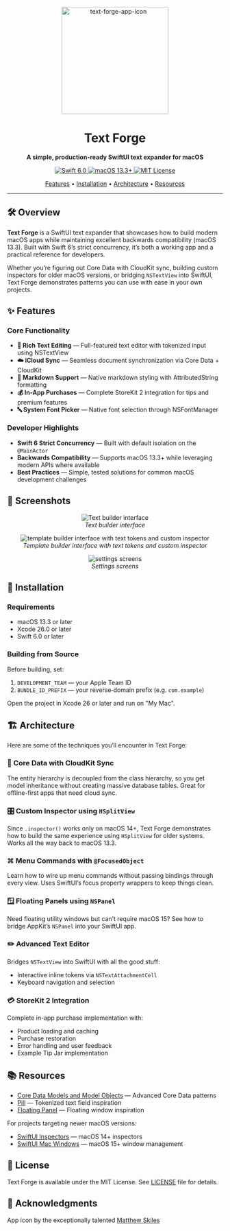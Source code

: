 <p align="center">
  <img width="250" height="250" alt="text-forge-app-icon" src="https://github.com/user-attachments/assets/7b760495-4920-4780-8793-8751d2ce2a49" />
</p>


<h1 align="center">Text Forge</h1>

<p align="center">
  <strong>A simple, production-ready SwiftUI text expander for macOS</strong>
</p>

<p align="center">
  <a href="https://swift.org">
	<img src="https://img.shields.io/badge/Swift-6.0-orange.svg?style=flat" alt="Swift 6.0">
  </a>
  <a href="https://developer.apple.com/macos/">
	<img src="https://img.shields.io/badge/macOS-13.3+-blue.svg?style=flat" alt="macOS 13.3+">
  </a>
  <a href="https://opensource.org/licenses/MIT">
	<img src="https://img.shields.io/badge/License-MIT-yellow.svg?style=flat" alt="MIT License">
  </a>
</p>

<p align="center">
  <a href="#features">Features</a> •
  <a href="#installation">Installation</a> •
  <a href="#architecture">Architecture</a> •
  <a href="#resources">Resources</a>
</p>

---

## 🛠️ Overview

**Text Forge** is a SwiftUI text expander that showcases how to build modern macOS apps while maintaining excellent backwards compatibility (macOS 13.3). Built with Swift 6’s strict concurrency, it’s both a working app and a practical reference for developers.

Whether you’re figuring out Core Data with CloudKit sync, building custom inspectors for older macOS versions, or bridging `NSTextView` into SwiftUI, Text Forge demonstrates patterns you can use with ease in your own projects.

## ✨ Features

### Core Functionality
- **📝 Rich Text Editing** — Full-featured text editor with tokenized input using NSTextView
- **☁️ iCloud Sync** — Seamless document synchronization via Core Data + CloudKit
- **🎨 Markdown Support** — Native markdown styling with AttributedString formatting
- **💰 In-App Purchases** — Complete StoreKit 2 integration for tips and premium features
- **🔤 System Font Picker** — Native font selection through NSFontManager

### Developer Highlights
- **Swift 6 Strict Concurrency** — Built with default isolation on the `@MainActor`
- **Backwards Compatibility** — Supports macOS 13.3+ while leveraging modern APIs where available
- **Best Practices** — Simple, tested solutions for common macOS development challenges

## 📸 Screenshots

<p align="center">
<picture>
  <source media="(prefers-color-scheme: dark)" srcset="https://github.com/user-attachments/assets/42c93fb5-22f6-49bc-94d1-83894a4c2f56">
  <source media="(prefers-color-scheme: light)" srcset="https://github.com/user-attachments/assets/dcfaf961-6f7c-49b3-a6be-2d166559ac42">
  <img alt="Text builder interface" src="https://github.com/user-attachments/assets/dcfaf961-6f7c-49b3-a6be-2d166559ac42">
</picture>
   <br>
 <em>Text builder interface</em>
</p>

<p align="center">
<picture>
  <source media="(prefers-color-scheme: dark)" srcset="https://github.com/user-attachments/assets/8f8c9c71-cd3b-4694-ade5-59452d177370">
  <source media="(prefers-color-scheme: light)" srcset="https://github.com/user-attachments/assets/95ba15b3-0d0a-4fd2-aeda-06674be71c8f">
  <img alt="template builder interface with text tokens and custom inspector" src="https://github.com/user-attachments/assets/95ba15b3-0d0a-4fd2-aeda-06674be71c8f">
</picture>
   <br>
 <em>Template builder interface with text tokens and custom inspector</em>
</p>

<p align="center">
<picture>
  <source media="(prefers-color-scheme: dark)" srcset="https://github.com/user-attachments/assets/27610258-0a92-4781-bfae-af2809691691">
  <source media="(prefers-color-scheme: light)" srcset="https://github.com/user-attachments/assets/4f7533eb-e612-456b-a6f0-06ede79a583b">
  <img alt="settings screens" src="https://github.com/user-attachments/assets/4f7533eb-e612-456b-a6f0-06ede79a583b">
</picture>
   <br>
 <em>Settings screens</em>
</p>

## 🚀 Installation

### Requirements
- macOS 13.3 or later
- Xcode 26.0 or later
- Swift 6.0 or later

### Building from Source

Before building, set:
1. `DEVELOPMENT_TEAM` — your Apple Team ID
2. `BUNDLE_ID_PREFIX` — your reverse‑domain prefix (e.g. `com.example`)

Open the project in Xcode 26 or later and run on "My Mac".

## 🏗 Architecture

Here are some of the techniques you’ll encounter in Text Forge:

### 📱 Core Data with CloudKit Sync
The entity hierarchy is decoupled from the class hierarchy, so you get model inheritance without creating massive database tables. Great for offline-first apps that need cloud sync.

### 🎛️ Custom Inspector using `HSplitView`
Since `.inspector()` works only on macOS 14+, Text Forge demonstrates how to build the same experience using `HSplitView` for older systems. Works all the way back to macOS 13.3.

### ⌘ Menu Commands with `@FocusedObject`
Learn how to wire up menu commands without passing bindings through every view. Uses SwiftUI’s focus property wrappers to keep things clean.

### 🪟 Floating Panels using `NSPanel`
Need floating utility windows but can’t require macOS 15? See how to bridge AppKit’s `NSPanel` into your SwiftUI app.

### ✏️ Advanced Text Editor
Bridges `NSTextView` into SwiftUI with all the good stuff:
- Interactive inline tokens via `NSTextAttachmentCell`
- Keyboard navigation and selection

### 💳 StoreKit 2 Integration
Complete in-app purchase implementation with:
- Product loading and caching
- Purchase restoration
- Error handling and user feedback
- Example Tip Jar implementation

## 📚 Resources

- [Core Data Models and Model Objects](https://www.objc.io/issues/4-core-data/core-data-models-and-model-objects/) — Advanced Core Data patterns
- [Pill](https://github.com/chriszielinski/Pill) — Tokenized text field inspiration
- [Floating Panel](https://cindori.com/developer/floating-panel) — Floating window inspiration

For projects targeting newer macOS versions:
- [SwiftUI Inspectors](https://www.hackingwithswift.com/quick-start/swiftui/how-to-add-an-inspector-to-any-view) — macOS 14+ inspectors
- [SwiftUI Mac Windows](https://troz.net/post/2024/swiftui-mac-2024/#windows) — macOS 15+ window management

## 📄 License

Text Forge is available under the MIT License. See [LICENSE](LICENSE) file for details.

## 🙏 Acknowledgments

App icon by the exceptionally talented [Matthew Skiles](https://matthewskiles.com)

<!-- SEO Keywords: SwiftUI macOS app, Swift 6 strict concurrency, Core Data CloudKit sync, macOS 13.3 backward compatibility, NSTextView SwiftUI integration, HSplitView inspector pattern, @FocusedObject menu commands, NSViewRepresentable, StoreKit 2 in-app purchases, NSFontManager font picker, AttributedString markdown styling, floating panel macOS, SwiftUI production patterns, macOS development best practices, Swift open source -->
